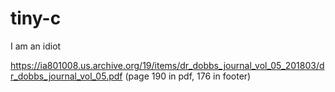 # tiny-c
I am an idiot

https://ia801008.us.archive.org/19/items/dr_dobbs_journal_vol_05_201803/dr_dobbs_journal_vol_05.pdf (page 190 in pdf, 176 in footer)
